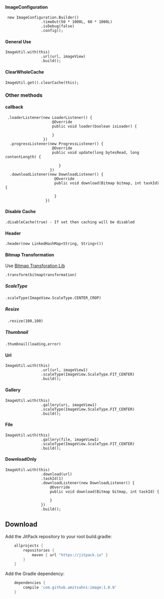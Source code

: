 #### ImageConfiguration
```
 new ImageConfiguration.Builder()
                .timeOut(50 * 1000L, 60 * 1000L)
                .isDebug(false)
                .config();
```
#### General Use
```
ImageUtil.with(this)
                .url(url, imageView)
                .build();
```
#### ClearWholeCache
```
ImageUtil.get().clearCache(this);               
```
### Other methods

#### callback
```
 .loaderListener(new LoaderListener() {
                     @Override
                     public void loader(boolean isLoader) {
                         
                     }
                 })
  .progressListener(new ProgressListener() {
                     @Override
                     public void update(long bytesRead, long contentLength) {
                            
                        }
                    }) 
  .downloadListener(new DownloadListener() {
                      @Override
                      public void download(Bitmap bitmap, int taskId) {
                          
                      }
                  })                      
```

#### Disable Cache

```
.disableCache(true) - If set then caching will be disabled              
```
#### Header 
```
.header(new LinkedHashMap<String, String>())
```
#### Bitmap Transformation
Use [Bitmap Transforation Lib](https://github.com/wasabeef/glide-transformations) 
```
.transform(bitmaptransformation)
```
##### ScaleType
```
.scaleType(ImageView.ScaleType.CENTER_CROP)
```
##### Resize
```
 .resize(100,100)
```
##### Thumbnail
```
.thumbnail(loading,error)
```
#### Url
```
ImageUtil.with(this)
                .url(url, imageView1)
                .scaleType(ImageView.ScaleType.FIT_CENTER)
                .build();
```
#### Gallery
```
ImageUtil.with(this)
                .gallery(uri, imageView1)
                .scaleType(ImageView.ScaleType.FIT_CENTER)
                .build();
```
#### File
```
ImageUtil.with(this)
                .gallery(file, imageView1)
                .scaleType(ImageView.ScaleType.FIT_CENTER)
                .build();
```
#### DownloadOnly
```
ImageUtil.with(this)
                .download(url)
                .taskId(1)
                .downloadListener(new DownloadListener() {
                    @Override
                    public void download(Bitmap bitmap, int taskId) {
                        
                    }
                })
                .build();
```




Download
--------
Add the JitPack repository to your root build.gradle:

```groovy
	allprojects {
		repositories {
			maven { url "https://jitpack.io" }
		}
	}
```
Add the Gradle dependency:
```groovy
	dependencies {
		compile 'com.github.amitsahni:image:1.0.0'
	}
```